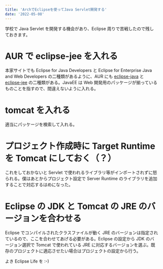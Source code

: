 ```yaml
---
title: 'ArchでEclipseを使ってJava Servlet開発する'
date: '2022-05-08'
---
```


学校で Java Servlet を開発する機会があり、Eclipse 周りで苦戦したので残しておきます。

# AUR で eclipse-jee を入れる

本家サイトでも Eclipse for Java Developers と Eclipse for Enterprise Java and Web Developers の二種類があるように、AUR にも [eclipse-java](https://aur.archlinux.org/packages/eclipse-java/) と [eclipse-jee](https://aur.archlinux.org/packages/eclipse-jee/) の二種類がある。JavaEE は Web 開発用のパッケージが揃っているものことを指すので、間違えないように入れる。

# tomcat を入れる

適当にパッケージを検索して入れる。

# プロジェクト作成時に Target Runtime を Tomcat にしておく（？）

これをしておかないと Servlet で使われるライブラリ等がインポートされずに怒られる。僕はあとからプロジェクト設定で Server Runtime のライブラリを追加することで対応するはめになった。

# Eclipse の JDK と Tomcat の JRE のバージョンを合わせる

Eclipse でコンパイルされたクラスファイルが動く JRE のバージョンは指定されているので、ここを合わせてあげる必要がある。Eclipse の設定から JDK のバージョン選択で Tomcat で使われている JRE に対応するバージョンを選ぶ。既存のプロジェクトに適応させたい場合はプロジェクトの設定から行う。

よき Eclipse Life を :-)
